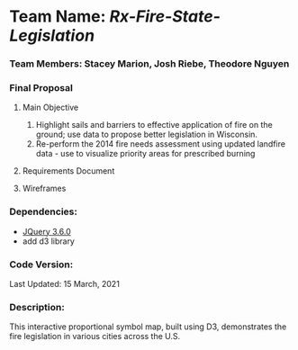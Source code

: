 # Team Name: *Rx-Fire-State-Legislation*

### Team Members: Stacey Marion, Josh Riebe, Theodore Nguyen

### Final Proposal
1. Main Objective
    1. Highlight sails and barriers to effective application of fire on the ground; use data to propose better legislation in Wisconsin.
    2. Re-perform the 2014 fire needs assessment using updated landfire data - use to visualize priority areas for prescribed burning
2. Requirements Document

3. Wireframes

### **Dependencies:**
* [JQuery 3.6.0](https://jquery.com/)
* add d3 library

### **Code Version:**
Last Updated: 15 March, 2021

### **Description:**
This interactive proportional symbol map, built using D3, demonstrates the fire legislation in various cities across the U.S.
